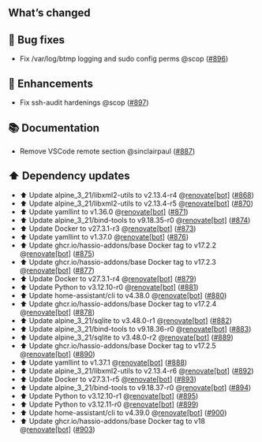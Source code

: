 ## What’s changed

## 🐛 Bug fixes

- Fix /var/log/btmp logging and sudo config perms @scop ([#896](https://github.com/hassio-addons/addon-ssh/pull/896))

## 🚀 Enhancements

- Fix ssh-audit hardenings @scop ([#897](https://github.com/hassio-addons/addon-ssh/pull/897))

## 📚 Documentation

- Remove VSCode remote section @sinclairpaul ([#887](https://github.com/hassio-addons/addon-ssh/pull/887))

## ⬆️ Dependency updates

- ⬆️ Update alpine_3_21/libxml2-utils to v2.13.4-r4 @[renovate[bot]](https://github.com/apps/renovate) ([#868](https://github.com/hassio-addons/addon-ssh/pull/868))
- ⬆️ Update alpine_3_21/libxml2-utils to v2.13.4-r5 @[renovate[bot]](https://github.com/apps/renovate) ([#870](https://github.com/hassio-addons/addon-ssh/pull/870))
- ⬆️ Update yamllint to v1.36.0 @[renovate[bot]](https://github.com/apps/renovate) ([#871](https://github.com/hassio-addons/addon-ssh/pull/871))
- ⬆️ Update alpine_3_21/bind-tools to v9.18.35-r0 @[renovate[bot]](https://github.com/apps/renovate) ([#874](https://github.com/hassio-addons/addon-ssh/pull/874))
- ⬆️ Update Docker to v27.3.1-r3 @[renovate[bot]](https://github.com/apps/renovate) ([#873](https://github.com/hassio-addons/addon-ssh/pull/873))
- ⬆️ Update yamllint to v1.37.0 @[renovate[bot]](https://github.com/apps/renovate) ([#876](https://github.com/hassio-addons/addon-ssh/pull/876))
- ⬆️ Update ghcr.io/hassio-addons/base Docker tag to v17.2.2 @[renovate[bot]](https://github.com/apps/renovate) ([#875](https://github.com/hassio-addons/addon-ssh/pull/875))
- ⬆️ Update ghcr.io/hassio-addons/base Docker tag to v17.2.3 @[renovate[bot]](https://github.com/apps/renovate) ([#877](https://github.com/hassio-addons/addon-ssh/pull/877))
- ⬆️ Update Docker to v27.3.1-r4 @[renovate[bot]](https://github.com/apps/renovate) ([#879](https://github.com/hassio-addons/addon-ssh/pull/879))
- ⬆️ Update Python to v3.12.10-r0 @[renovate[bot]](https://github.com/apps/renovate) ([#881](https://github.com/hassio-addons/addon-ssh/pull/881))
- ⬆️ Update home-assistant/cli to v4.38.0 @[renovate[bot]](https://github.com/apps/renovate) ([#880](https://github.com/hassio-addons/addon-ssh/pull/880))
- ⬆️ Update ghcr.io/hassio-addons/base Docker tag to v17.2.4 @[renovate[bot]](https://github.com/apps/renovate) ([#878](https://github.com/hassio-addons/addon-ssh/pull/878))
- ⬆️ Update alpine_3_21/sqlite to v3.48.0-r1 @[renovate[bot]](https://github.com/apps/renovate) ([#882](https://github.com/hassio-addons/addon-ssh/pull/882))
- ⬆️ Update alpine_3_21/bind-tools to v9.18.36-r0 @[renovate[bot]](https://github.com/apps/renovate) ([#883](https://github.com/hassio-addons/addon-ssh/pull/883))
- ⬆️ Update alpine_3_21/sqlite to v3.48.0-r2 @[renovate[bot]](https://github.com/apps/renovate) ([#889](https://github.com/hassio-addons/addon-ssh/pull/889))
- ⬆️ Update ghcr.io/hassio-addons/base Docker tag to v17.2.5 @[renovate[bot]](https://github.com/apps/renovate) ([#890](https://github.com/hassio-addons/addon-ssh/pull/890))
- ⬆️ Update yamllint to v1.37.1 @[renovate[bot]](https://github.com/apps/renovate) ([#888](https://github.com/hassio-addons/addon-ssh/pull/888))
- ⬆️ Update alpine_3_21/libxml2-utils to v2.13.4-r6 @[renovate[bot]](https://github.com/apps/renovate) ([#892](https://github.com/hassio-addons/addon-ssh/pull/892))
- ⬆️ Update Docker to v27.3.1-r5 @[renovate[bot]](https://github.com/apps/renovate) ([#893](https://github.com/hassio-addons/addon-ssh/pull/893))
- ⬆️ Update alpine_3_21/bind-tools to v9.18.37-r0 @[renovate[bot]](https://github.com/apps/renovate) ([#894](https://github.com/hassio-addons/addon-ssh/pull/894))
- ⬆️ Update Python to v3.12.10-r1 @[renovate[bot]](https://github.com/apps/renovate) ([#895](https://github.com/hassio-addons/addon-ssh/pull/895))
- ⬆️ Update Python to v3.12.11-r0 @[renovate[bot]](https://github.com/apps/renovate) ([#899](https://github.com/hassio-addons/addon-ssh/pull/899))
- ⬆️ Update home-assistant/cli to v4.39.0 @[renovate[bot]](https://github.com/apps/renovate) ([#900](https://github.com/hassio-addons/addon-ssh/pull/900))
- ⬆️ Update ghcr.io/hassio-addons/base Docker tag to v18 @[renovate[bot]](https://github.com/apps/renovate) ([#903](https://github.com/hassio-addons/addon-ssh/pull/903))
